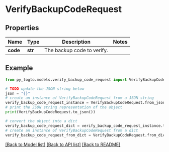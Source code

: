 # VerifyBackupCodeRequest


## Properties

Name | Type | Description | Notes
------------ | ------------- | ------------- | -------------
**code** | **str** | The backup code to verify. | 

## Example

```python
from py_logto.models.verify_backup_code_request import VerifyBackupCodeRequest

# TODO update the JSON string below
json = "{}"
# create an instance of VerifyBackupCodeRequest from a JSON string
verify_backup_code_request_instance = VerifyBackupCodeRequest.from_json(json)
# print the JSON string representation of the object
print(VerifyBackupCodeRequest.to_json())

# convert the object into a dict
verify_backup_code_request_dict = verify_backup_code_request_instance.to_dict()
# create an instance of VerifyBackupCodeRequest from a dict
verify_backup_code_request_from_dict = VerifyBackupCodeRequest.from_dict(verify_backup_code_request_dict)
```
[[Back to Model list]](../README.md#documentation-for-models) [[Back to API list]](../README.md#documentation-for-api-endpoints) [[Back to README]](../README.md)


